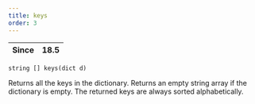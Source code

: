 ```yaml
---
title: keys
order: 3
---
```

| Since | 18.5 |
| --- | --- |

`string [] keys(dict d)`

Returns all the keys in the dictionary. Returns an empty string array
if the dictionary is empty. The returned keys are always sorted
alphabetically.
